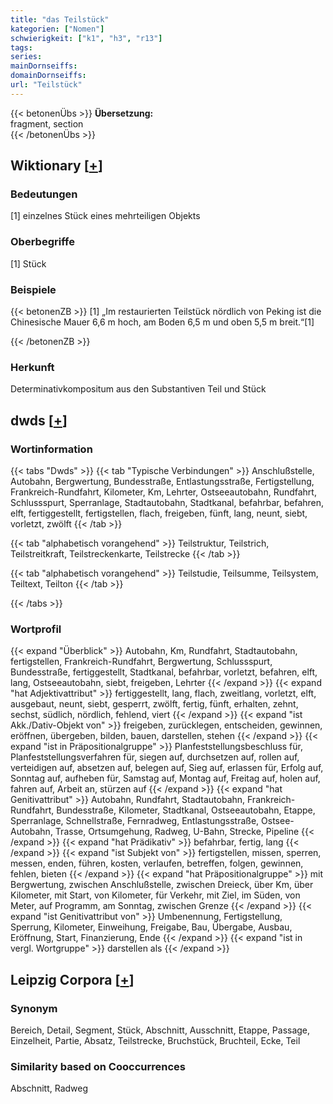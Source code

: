```yaml
---
title: "das Teilstück"
kategorien: ["Nomen"]
schwierigkeit: ["k1", "h3", "r13"]
tags:
series:
mainDornseiffs:
domainDornseiffs:
url: "Teilstück"
---
```


{{< betonenÜbs >}}
**Übersetzung:**  
fragment, section  
{{< /betonenÜbs >}}

## Wiktionary [[+](https://de.wiktionary.org/wiki/Teilstück)]

### Bedeutungen
[1] einzelnes Stück eines mehrteiligen Objekts  

### Oberbegriffe
[1] Stück  

### Beispiele
{{< betonenZB >}}
[1] „Im restaurierten Teilstück nördlich von Peking ist die Chinesische Mauer 6,6 m hoch, am Boden 6,5 m und oben 5,5 m breit.“[1]  

{{< /betonenZB >}}
### Herkunft
Determinativkompositum aus den Substantiven Teil und Stück  



## dwds [[+](https://www.dwds.de/wb/Teilstück)]

### Wortinformation
{{< tabs "Dwds" >}}
{{< tab "Typische Verbindungen" >}}
Anschlußstelle, Autobahn, Bergwertung, Bundesstraße, Entlastungsstraße, Fertigstellung, Frankreich-Rundfahrt, Kilometer, Km, Lehrter, Ostseeautobahn, Rundfahrt, Schlussspurt, Sperranlage, Stadtautobahn, Stadtkanal, befahrbar, befahren, elft, fertiggestellt, fertigstellen, flach, freigeben, fünft, lang, neunt, siebt, vorletzt, zwölft
{{< /tab >}}

{{< tab "alphabetisch vorangehend" >}}
Teilstruktur, Teilstrich, Teilstreitkraft, Teilstreckenkarte, Teilstrecke
{{< /tab >}}

{{< tab "alphabetisch vorangehend" >}}
Teilstudie, Teilsumme, Teilsystem, Teiltext, Teilton
{{< /tab >}}

{{< /tabs >}}

### Wortprofil
{{< expand "Überblick" >}} Autobahn, Km, Rundfahrt, Stadtautobahn, fertigstellen, Frankreich-Rundfahrt, Bergwertung, Schlussspurt, Bundesstraße, fertiggestellt, Stadtkanal, befahrbar, vorletzt, befahren, elft, lang, Ostseeautobahn, siebt, freigeben, Lehrter {{< /expand >}}
{{< expand "hat Adjektivattribut" >}} fertiggestellt, lang, flach, zweitlang, vorletzt, elft, ausgebaut, neunt, siebt, gesperrt, zwölft, fertig, fünft, erhalten, zehnt, sechst, südlich, nördlich, fehlend, viert {{< /expand >}}
{{< expand "ist Akk./Dativ-Objekt von" >}} freigeben, zurücklegen, entscheiden, gewinnen, eröffnen, übergeben, bilden, bauen, darstellen, stehen {{< /expand >}}
{{< expand "ist in Präpositionalgruppe" >}} Planfeststellungsbeschluss für, Planfeststellungsverfahren für, siegen auf, durchsetzen auf, rollen auf, verteidigen auf, absetzen auf, belegen auf, Sieg auf, erlassen für, Erfolg auf, Sonntag auf, aufheben für, Samstag auf, Montag auf, Freitag auf, holen auf, fahren auf, Arbeit an, stürzen auf {{< /expand >}}
{{< expand "hat Genitivattribut" >}} Autobahn, Rundfahrt, Stadtautobahn, Frankreich-Rundfahrt, Bundesstraße, Kilometer, Stadtkanal, Ostseeautobahn, Etappe, Sperranlage, Schnellstraße, Fernradweg, Entlastungsstraße, Ostsee-Autobahn, Trasse, Ortsumgehung, Radweg, U-Bahn, Strecke, Pipeline {{< /expand >}}
{{< expand "hat Prädikativ" >}} befahrbar, fertig, lang {{< /expand >}}
{{< expand "ist Subjekt von" >}} fertigstellen, missen, sperren, messen, enden, führen, kosten, verlaufen, betreffen, folgen, gewinnen, fehlen, bieten {{< /expand >}}
{{< expand "hat Präpositionalgruppe" >}} mit Bergwertung, zwischen Anschlußstelle, zwischen Dreieck, über Km, über Kilometer, mit Start, von Kilometer, für Verkehr, mit Ziel, im Süden, von Meter, auf Programm, am Sonntag, zwischen Grenze {{< /expand >}}
{{< expand "ist Genitivattribut von" >}} Umbenennung, Fertigstellung, Sperrung, Kilometer, Einweihung, Freigabe, Bau, Übergabe, Ausbau, Eröffnung, Start, Finanzierung, Ende {{< /expand >}}
{{< expand "ist in vergl. Wortgruppe" >}} darstellen als {{< /expand >}}

## Leipzig Corpora [[+](https://corpora.uni-leipzig.de/en/res?word=Teilstück&corpusId=deu_newscrawl-public_2018)]


### Synonym
Bereich, Detail, Segment, Stück, Abschnitt, Ausschnitt, Etappe, Passage, Einzelheit, Partie, Absatz, Teilstrecke, Bruchstück, Bruchteil, Ecke, Teil


### Similarity based on Cooccurrences
Abschnitt, Radweg

